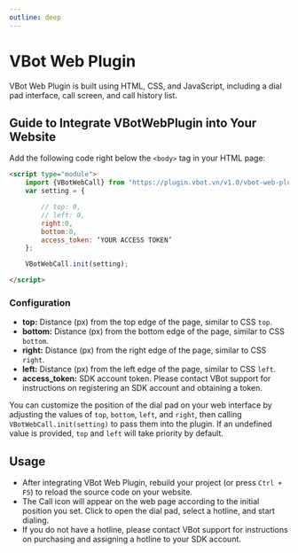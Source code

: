 ```yaml
---
outline: deep
---
```


# VBot Web Plugin

VBot Web Plugin is built using HTML, CSS, and JavaScript, including a dial pad interface, call screen, and call history list.

## Guide to Integrate VBotWebPlugin into Your Website

Add the following code right below the `<body>` tag in your HTML page:

```HTML
<script type="module">
    import {VBotWebCall} from "https://plugin.vbot.vn/v1.0/vbot-web-plugin.js";
    var setting = {

        // top: 0,
        // left: 0,
        right:0,
        bottom:0,
        access_token: ‘YOUR ACCESS TOKEN’
    };

    VBotWebCall.init(setting);

</script>
```

### Configuration

- **top:** Distance (px) from the top edge of the page, similar to CSS `top`.
- **bottom:** Distance (px) from the bottom edge of the page, similar to CSS `bottom`.
- **right:** Distance (px) from the right edge of the page, similar to CSS `right`.
- **left:** Distance (px) from the left edge of the page, similar to CSS `left`.
- **access_token:** SDK account token. Please contact VBot support for instructions on registering an SDK account and obtaining a token.

You can customize the position of the dial pad on your web interface by adjusting the values of `top`, `bottom`, `left`, and `right`, then calling `VBotWebCall.init(setting)` to pass them into the plugin. If an undefined value is provided, `top` and `left` will take priority by default.

## Usage

- After integrating VBot Web Plugin, rebuild your project (or press `Ctrl + F5`) to reload the source code on your website.
- The Call icon will appear on the web page according to the initial position you set. Click to open the dial pad, select a hotline, and start dialing.
- If you do not have a hotline, please contact VBot support for instructions on purchasing and assigning a hotline to your SDK account.
